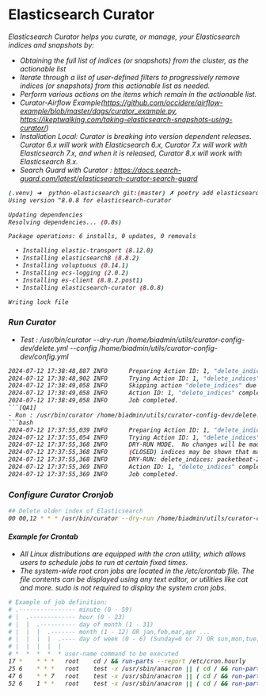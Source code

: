 
# Elasticsearch Curator

<i>Elasticsearch Curator helps you curate, or manage, your Elasticsearch indices and snapshots by:
- Obtaining the full list of indices (or snapshots) from the cluster, as the actionable list
- Iterate through a list of user-defined filters to progressively remove indices (or snapshots) from this actionable list as needed.
- Perform various actions on the items which remain in the actionable list.
- Curator-Airflow Example(<i>https://github.com/occidere/airflow-example/blob/master/dags/curator_example.py, https://ikeptwalking.com/taking-elasticsearch-snapshots-using-curator/</i>)
- Installation Local: Curator is breaking into version dependent releases. Curator 6.x will work with Elasticsearch 6.x, Curator 7.x will work with Elasticsearch 7.x, and when it is released, Curator 8.x will work with Elasticsearch 8.x.
- Search Guard with Curator : https://docs.search-guard.com/latest/elasticsearch-curator-search-guard

```bash
(.venv) ➜  python-elasticsearch git:(master) ✗ poetry add elasticsearch-curator       
Using version ^8.0.8 for elasticsearch-curator

Updating dependencies
Resolving dependencies... (0.8s)

Package operations: 6 installs, 0 updates, 0 removals

  • Installing elastic-transport (8.12.0)
  • Installing elasticsearch8 (8.8.2)
  • Installing voluptuous (0.14.1)
  • Installing ecs-logging (2.0.2)
  • Installing es-client (8.8.2.post1)
  • Installing elasticsearch-curator (8.0.8)

Writing lock file
```


### Run Curator
- Test : /usr/bin/curator --dry-run /home/biadmin/utils/curator-config-dev/delete.yml --config /home/biadmin/utils/curator-config-dev/config.yml
```bash
2024-07-12 17:38:48,887 INFO      Preparing Action ID: 1, "delete_indices"
2024-07-12 17:38:48,902 INFO      Trying Action ID: 1, "delete_indices": Delete indices older than 100 days (based on index name), for packetbeat- prefixed indices. Ignore the error if the filter does not result in an actionable list of indices (ignore_empty_list) and exit cleanly.
2024-07-12 17:38:49,058 INFO      Skipping action "delete_indices" due to empty list: <class 'curator.exceptions.NoIndices'>
2024-07-12 17:38:49,058 INFO      Action ID: 1, "delete_indices" completed.
2024-07-12 17:38:49,058 INFO      Job completed.
```[QA1]
- Run : /usr/bin/curator /home/biadmin/utils/curator-config-dev/delete.yml --config /home/biadmin/utils/
```bash
2024-07-12 17:37:55,039 INFO      Preparing Action ID: 1, "delete_indices"
2024-07-12 17:37:55,054 INFO      Trying Action ID: 1, "delete_indices": Delete indices older than 100 days (based on index name), for packetbeat- prefixed indices. Ignore the error if the filter does not result in an actionable list of indices (ignore_empty_list) and exit cleanly.
2024-07-12 17:37:55,368 INFO      DRY-RUN MODE.  No changes will be made.
2024-07-12 17:37:55,368 INFO      (CLOSED) indices may be shown that may not be acted on by action "delete_indices".
2024-07-12 17:37:55,368 INFO      DRY-RUN: delete_indices: packetbeat-2024.07.10 with arguments: {}
2024-07-12 17:37:55,369 INFO      Action ID: 1, "delete_indices" completed.
2024-07-12 17:37:55,369 INFO      Job completed.
```



### Configure Curator Cronjob
```bash
## Delete older index of Elasticsearch
00 00,12 * * * /usr/bin/curator --dry-run /home/biadmin/utils/curator-config-env8/delete.yml --config /home/biadmin/utils/curator-config-env8/config.yml
```


#### Example for Crontab
- All Linux distributions are equipped with the cron utility, which allows users to schedule jobs to run at certain fixed times.
- The system-wide root cron jobs are located in the /etc/crontab file. The file contents can be displayed using any text editor, or utilities like cat and more. sudo is not required to display the system cron jobs.
```bash
# Example of job definition:
# .---------------- minute (0 - 59)
# |  .------------- hour (0 - 23)
# |  |  .---------- day of month (1 - 31)
# |  |  |  .------- month (1 - 12) OR jan,feb,mar,apr ...
# |  |  |  |  .---- day of week (0 - 6) (Sunday=0 or 7) OR sun,mon,tue,wed,thu,fri,sat
# |  |  |  |  |
# *  *  *  *  * user-name command to be executed
17 *	* * *	root    cd / && run-parts --report /etc/cron.hourly
25 6	* * *	root	test -x /usr/sbin/anacron || ( cd / && run-parts --report /etc/cron.daily )
47 6	* * 7	root	test -x /usr/sbin/anacron || ( cd / && run-parts --report /etc/cron.weekly )
52 6	1 * *	root	test -x /usr/sbin/anacron || ( cd / && run-parts --report /etc/cron.monthly )